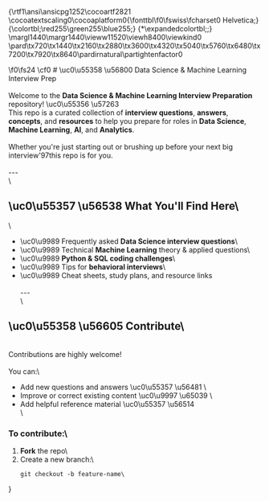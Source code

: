 {\rtf1\ansi\ansicpg1252\cocoartf2821
\cocoatextscaling0\cocoaplatform0{\fonttbl\f0\fswiss\fcharset0 Helvetica;}
{\colortbl;\red255\green255\blue255;}
{\*\expandedcolortbl;;}
\margl1440\margr1440\vieww11520\viewh8400\viewkind0
\pard\tx720\tx1440\tx2160\tx2880\tx3600\tx4320\tx5040\tx5760\tx6480\tx7200\tx7920\tx8640\pardirnatural\partightenfactor0

\f0\fs24 \cf0 # \uc0\u55358 \u56800  Data Science & Machine Learning Interview Prep\
\
Welcome to the **Data Science & Machine Learning Interview Preparation** repository! \uc0\u55356 \u57263   \
This repo is a curated collection of **interview questions**, **answers**, **concepts**, and **resources** to help you prepare for roles in **Data Science**, **Machine Learning**, **AI**, and **Analytics**.\
\
Whether you're just starting out or brushing up before your next big interview\'97this repo is for you.\
\
---\
\
## \uc0\u55357 \u56538  What You'll Find Here\
\
- \uc0\u9989  Frequently asked **Data Science interview questions**\
- \uc0\u9989  Technical **Machine Learning** theory & applied questions\
- \uc0\u9989  **Python & SQL coding challenges**\
- \uc0\u9989  Tips for **behavioral interviews**\
- \uc0\u9989  Cheat sheets, study plans, and resource links\
\
---\
\
## \uc0\u55358 \u56605  Contribute\
\
Contributions are highly welcome!\
\
You can:\
- Add new questions and answers \uc0\u55357 \u56481 \
- Improve or correct existing content \uc0\u9997 \u65039 \
- Add helpful reference material \uc0\u55357 \u56514 \
\
### To contribute:\
1. **Fork** the repo\
2. Create a new branch:\
   ```bash\
   git checkout -b feature-name\
}